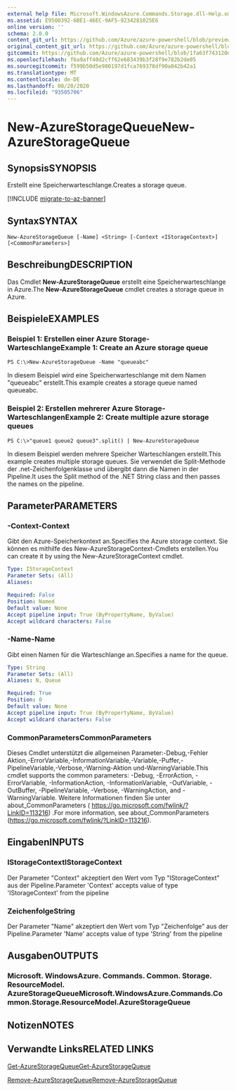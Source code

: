 ```yaml
---
external help file: Microsoft.WindowsAzure.Commands.Storage.dll-Help.xml
ms.assetid: E9500392-6BE1-46EC-9AF5-9234281025E6
online version: ''
schema: 2.0.0
content_git_url: https://github.com/Azure/azure-powershell/blob/preview/src/Storage/Commands.Storage/help/New-AzureStorageQueue.md
original_content_git_url: https://github.com/Azure/azure-powershell/blob/preview/src/Storage/Commands.Storage/help/New-AzureStorageQueue.md
gitcommit: https://github.com/Azure/azure-powershell/blob/1fa63f743120d7a7cd6cbb28ee43cd0f4c654af9
ms.openlocfilehash: f6a9aff40d2cff62e683439b3f28f9e782b2de05
ms.sourcegitcommit: f599b50d5e980197d1fca769378df90a842b42a1
ms.translationtype: MT
ms.contentlocale: de-DE
ms.lasthandoff: 08/20/2020
ms.locfileid: "93505706"
---
```

# <span data-ttu-id="ac4b3-101">New-AzureStorageQueue</span><span class="sxs-lookup"><span data-stu-id="ac4b3-101">New-AzureStorageQueue</span></span>

## <span data-ttu-id="ac4b3-102">Synopsis</span><span class="sxs-lookup"><span data-stu-id="ac4b3-102">SYNOPSIS</span></span>
<span data-ttu-id="ac4b3-103">Erstellt eine Speicherwarteschlange.</span><span class="sxs-lookup"><span data-stu-id="ac4b3-103">Creates a storage queue.</span></span>

[!INCLUDE [migrate-to-az-banner](../../includes/migrate-to-az-banner.md)]

## <span data-ttu-id="ac4b3-104">Syntax</span><span class="sxs-lookup"><span data-stu-id="ac4b3-104">SYNTAX</span></span>

```
New-AzureStorageQueue [-Name] <String> [-Context <IStorageContext>] [<CommonParameters>]
```

## <span data-ttu-id="ac4b3-105">Beschreibung</span><span class="sxs-lookup"><span data-stu-id="ac4b3-105">DESCRIPTION</span></span>
<span data-ttu-id="ac4b3-106">Das Cmdlet **New-AzureStorageQueue** erstellt eine Speicherwarteschlange in Azure.</span><span class="sxs-lookup"><span data-stu-id="ac4b3-106">The **New-AzureStorageQueue** cmdlet creates a storage queue in Azure.</span></span>

## <span data-ttu-id="ac4b3-107">Beispiele</span><span class="sxs-lookup"><span data-stu-id="ac4b3-107">EXAMPLES</span></span>

### <span data-ttu-id="ac4b3-108">Beispiel 1: Erstellen einer Azure Storage-Warteschlange</span><span class="sxs-lookup"><span data-stu-id="ac4b3-108">Example 1: Create an Azure storage queue</span></span>
```
PS C:\>New-AzureStorageQueue -Name "queueabc"
```

<span data-ttu-id="ac4b3-109">In diesem Beispiel wird eine Speicherwarteschlange mit dem Namen "queueabc" erstellt.</span><span class="sxs-lookup"><span data-stu-id="ac4b3-109">This example creates a storage queue named queueabc.</span></span>

### <span data-ttu-id="ac4b3-110">Beispiel 2: Erstellen mehrerer Azure Storage-Warteschlangen</span><span class="sxs-lookup"><span data-stu-id="ac4b3-110">Example 2: Create multiple azure storage queues</span></span>
```
PS C:\>"queue1 queue2 queue3".split() | New-AzureStorageQueue
```

<span data-ttu-id="ac4b3-111">In diesem Beispiel werden mehrere Speicher Warteschlangen erstellt.</span><span class="sxs-lookup"><span data-stu-id="ac4b3-111">This example creates multiple storage queues.</span></span>
<span data-ttu-id="ac4b3-112">Sie verwendet die Split-Methode der .net-Zeichenfolgenklasse und übergibt dann die Namen in der Pipeline.</span><span class="sxs-lookup"><span data-stu-id="ac4b3-112">It uses the Split method of the .NET String class and then passes the names on the pipeline.</span></span>

## <span data-ttu-id="ac4b3-113">Parameter</span><span class="sxs-lookup"><span data-stu-id="ac4b3-113">PARAMETERS</span></span>

### <span data-ttu-id="ac4b3-114">-Context</span><span class="sxs-lookup"><span data-stu-id="ac4b3-114">-Context</span></span>
<span data-ttu-id="ac4b3-115">Gibt den Azure-Speicherkontext an.</span><span class="sxs-lookup"><span data-stu-id="ac4b3-115">Specifies the Azure storage context.</span></span>
<span data-ttu-id="ac4b3-116">Sie können es mithilfe des New-AzureStorageContext-Cmdlets erstellen.</span><span class="sxs-lookup"><span data-stu-id="ac4b3-116">You can create it by using the New-AzureStorageContext cmdlet.</span></span>

```yaml
Type: IStorageContext
Parameter Sets: (All)
Aliases: 

Required: False
Position: Named
Default value: None
Accept pipeline input: True (ByPropertyName, ByValue)
Accept wildcard characters: False
```

### <span data-ttu-id="ac4b3-117">-Name</span><span class="sxs-lookup"><span data-stu-id="ac4b3-117">-Name</span></span>
<span data-ttu-id="ac4b3-118">Gibt einen Namen für die Warteschlange an.</span><span class="sxs-lookup"><span data-stu-id="ac4b3-118">Specifies a name for the queue.</span></span>

```yaml
Type: String
Parameter Sets: (All)
Aliases: N, Queue

Required: True
Position: 0
Default value: None
Accept pipeline input: True (ByPropertyName, ByValue)
Accept wildcard characters: False
```

### <span data-ttu-id="ac4b3-119">CommonParameters</span><span class="sxs-lookup"><span data-stu-id="ac4b3-119">CommonParameters</span></span>
<span data-ttu-id="ac4b3-120">Dieses Cmdlet unterstützt die allgemeinen Parameter:-Debug,-Fehler Aktion,-ErrorVariable,-InformationVariable,-Variable,-Puffer,-PipelineVariable,-Verbose,-Warning-Aktion und-WarningVariable.</span><span class="sxs-lookup"><span data-stu-id="ac4b3-120">This cmdlet supports the common parameters: -Debug, -ErrorAction, -ErrorVariable, -InformationAction, -InformationVariable, -OutVariable, -OutBuffer, -PipelineVariable, -Verbose, -WarningAction, and -WarningVariable.</span></span> <span data-ttu-id="ac4b3-121">Weitere Informationen finden Sie unter about_CommonParameters ( https://go.microsoft.com/fwlink/?LinkID=113216) .</span><span class="sxs-lookup"><span data-stu-id="ac4b3-121">For more information, see about_CommonParameters (https://go.microsoft.com/fwlink/?LinkID=113216).</span></span>

## <span data-ttu-id="ac4b3-122">Eingaben</span><span class="sxs-lookup"><span data-stu-id="ac4b3-122">INPUTS</span></span>

### <span data-ttu-id="ac4b3-123">IStorageContext</span><span class="sxs-lookup"><span data-stu-id="ac4b3-123">IStorageContext</span></span>

<span data-ttu-id="ac4b3-124">Der Parameter "Context" akzeptiert den Wert vom Typ "IStorageContext" aus der Pipeline.</span><span class="sxs-lookup"><span data-stu-id="ac4b3-124">Parameter 'Context' accepts value of type 'IStorageContext' from the pipeline</span></span>

### <span data-ttu-id="ac4b3-125">Zeichenfolge</span><span class="sxs-lookup"><span data-stu-id="ac4b3-125">String</span></span>

<span data-ttu-id="ac4b3-126">Der Parameter "Name" akzeptiert den Wert vom Typ "Zeichenfolge" aus der Pipeline.</span><span class="sxs-lookup"><span data-stu-id="ac4b3-126">Parameter 'Name' accepts value of type 'String' from the pipeline</span></span>

## <span data-ttu-id="ac4b3-127">Ausgaben</span><span class="sxs-lookup"><span data-stu-id="ac4b3-127">OUTPUTS</span></span>

### <span data-ttu-id="ac4b3-128">Microsoft. WindowsAzure. Commands. Common. Storage. ResourceModel. AzureStorageQueue</span><span class="sxs-lookup"><span data-stu-id="ac4b3-128">Microsoft.WindowsAzure.Commands.Common.Storage.ResourceModel.AzureStorageQueue</span></span>

## <span data-ttu-id="ac4b3-129">Notizen</span><span class="sxs-lookup"><span data-stu-id="ac4b3-129">NOTES</span></span>

## <span data-ttu-id="ac4b3-130">Verwandte Links</span><span class="sxs-lookup"><span data-stu-id="ac4b3-130">RELATED LINKS</span></span>

[<span data-ttu-id="ac4b3-131">Get-AzureStorageQueue</span><span class="sxs-lookup"><span data-stu-id="ac4b3-131">Get-AzureStorageQueue</span></span>](./Get-AzureStorageQueue.md)

[<span data-ttu-id="ac4b3-132">Remove-AzureStorageQueue</span><span class="sxs-lookup"><span data-stu-id="ac4b3-132">Remove-AzureStorageQueue</span></span>](./Remove-AzureStorageQueue.md)


